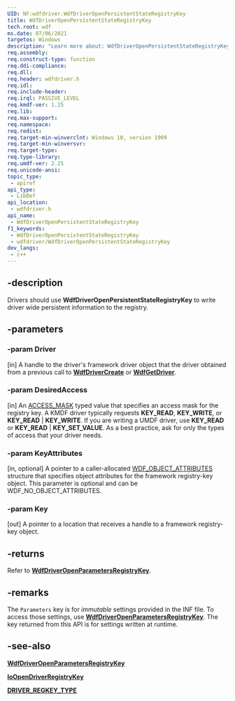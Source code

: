 ```yaml
---
UID: NF:wdfdriver.WdfDriverOpenPersistentStateRegistryKey
title: WdfDriverOpenPersistentStateRegistryKey
tech.root: wdf
ms.date: 07/06/2021
targetos: Windows
description: "Learn more about: WdfDriverOpenPersistentStateRegistryKey"
req.assembly: 
req.construct-type: function
req.ddi-compliance: 
req.dll: 
req.header: wdfdriver.h
req.idl: 
req.include-header: 
req.irql: PASSIVE_LEVEL
req.kmdf-ver: 1.25
req.lib: 
req.max-support: 
req.namespace: 
req.redist: 
req.target-min-winverclnt: Windows 10, version 1909
req.target-min-winversvr: 
req.target-type: 
req.type-library: 
req.umdf-ver: 2.25
req.unicode-ansi: 
topic_type:
 - apiref
api_type:
 - LibDef
api_location:
 - wdfdriver.h
api_name:
 - WdfDriverOpenPersistentStateRegistryKey
f1_keywords:
 - WdfDriverOpenPersistentStateRegistryKey
 - wdfdriver/WdfDriverOpenPersistentStateRegistryKey
dev_langs:
 - c++
---
```


## -description

Drivers should use **WdfDriverOpenPersistentStateRegistryKey** to write driver wide persistent information to the registry. 

## -parameters

### -param Driver

[in]
A handle to the driver's framework driver object that the driver obtained from a previous call to [**WdfDriverCreate**](./nf-wdfdriver-wdfdrivercreate.md) or [**WdfGetDriver**](./nf-wdfdriver-wdfgetdriver.md).

### -param DesiredAccess

[in]
An [ACCESS_MASK](/windows-hardware/drivers/kernel/access-mask) typed value that specifies an access mask for the registry key.
A KMDF driver typically requests **KEY_READ**, **KEY_WRITE**, or **KEY_READ** | **KEY_WRITE**.
If you are writing a UMDF driver, use **KEY_READ** or **KEY_READ** | **KEY_SET_VALUE**.
As a best practice, ask for only the types of access that your driver needs.

### -param KeyAttributes

[in, optional]
A pointer to a caller-allocated [WDF_OBJECT_ATTRIBUTES](../wdfobject/ns-wdfobject-_wdf_object_attributes.md) structure that specifies object attributes for the framework registry-key object. This parameter is optional and can be WDF_NO_OBJECT_ATTRIBUTES.
 
### -param Key

[out]
A pointer to a location that receives a handle to a framework registry-key object.

## -returns

Refer to [**WdfDriverOpenParametersRegistryKey**](./nf-wdfdriver-wdfdriveropenparametersregistrykey.md).

## -remarks

The `Parameters` key is for *immutable* settings provided in the INF file.  To access those settings, use [**WdfDriverOpenParametersRegistryKey**](./nf-wdfdriver-wdfdriveropenparametersregistrykey.md).  The key returned from this API is for settings written at runtime.

## -see-also

[**WdfDriverOpenParametersRegistryKey**](./nf-wdfdriver-wdfdriveropenparametersregistrykey.md)

[**IoOpenDriverRegistryKey**](../wdm/nf-wdm-ioopendriverregistrykey.md)

[**DRIVER_REGKEY_TYPE**](../wdm/ne-wdm-driver_regkey_type.md)
